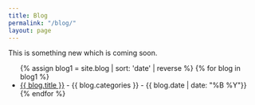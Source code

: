 ```yaml
---
title: Blog
permalink: "/blog/"
layout: page
---
```


This is something new which is coming soon.

<div class="content">
<ul>
{% assign blog1 = site.blog | sort: 'date' | reverse %}
{% for blog in blog1 %}
<li><a href="{{ blog.url }}"> {{ blog.title }}</a> - {{ blog.categories }} - {{ blog.date | date: "%B %Y"}} </li>
{% endfor %}
</ul>
</div>